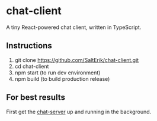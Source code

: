 # chat-client

A tiny React-powered chat client, written in TypeScript.

## Instructions

1. git clone https://github.com/SaltErik/chat-client.git
2. cd chat-client
3. npm start (to run dev environment)
4. npm build (to build production release)

## For best results

First get the [chat-server](https://github.com/SaltErik/chat-server) up and running in the background.
